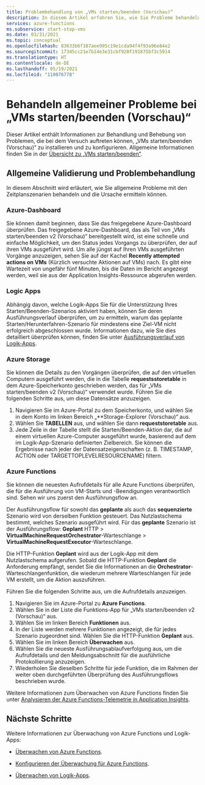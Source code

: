 ```yaml
---
title: Problembehandlung von „VMs starten/beenden (Vorschau)“
description: In diesem Artikel erfahren Sie, wie Sie Probleme behandeln, die bei der Funktion „VMs starten/beenden (Vorschau)“ für Ihre Azure-VMs auftreten.
services: azure-functions
ms.subservice: start-stop-vms
ms.date: 03/31/2021
ms.topic: conceptual
ms.openlocfilehash: 83633b6f107aee995c19e1cda94f4f93a96e84e2
ms.sourcegitcommit: 17345cc21e7b14e3e31cbf920f191875bf3c5914
ms.translationtype: HT
ms.contentlocale: de-DE
ms.lasthandoff: 05/19/2021
ms.locfileid: "110076778"
---
```

# <a name="troubleshoot-common-issues-with-startstop-vms-preview"></a>Behandeln allgemeiner Probleme bei „VMs starten/beenden (Vorschau)“

Dieser Artikel enthält Informationen zur Behandlung und Behebung von Problemen, die bei dem Versuch auftreten können, „VMs starten/beenden (Vorschau)“ zu installieren und zu konfigurieren. Allgemeine Informationen finden Sie in der [Übersicht zu „VMs starten/beenden“](overview.md).

## <a name="general-validation-and-troubleshooting"></a>Allgemeine Validierung und Problembehandlung

In diesem Abschnitt wird erläutert, wie Sie allgemeine Probleme mit den Zeitplanszenarien behandeln und die Ursache ermitteln können.

### <a name="azure-dashboard"></a>Azure-Dashboard

Sie können damit beginnen, dass Sie das freigegebene Azure-Dashboard überprüfen. Das freigegebene Azure-Dashboard, das als Teil von „VMs starten/beenden v2 (Vorschau)“ bereitgestellt wird, ist eine schnelle und einfache Möglichkeit, um den Status jedes Vorgangs zu überprüfen, der auf ihren VMs ausgeführt wird. Um alle jüngst auf Ihren VMs ausgeführten Vorgänge anzuzeigen, sehen Sie auf der Kachel **Recently attempted actions on VMs** (Kürzlich versuchte Aktionen auf VMs) nach. Es gibt eine Wartezeit von ungefähr fünf Minuten, bis die Daten im Bericht angezeigt werden, weil sie aus der Application Insights-Ressource abgerufen werden.

### <a name="logic-apps"></a>Logic Apps

Abhängig davon, welche Logik-Apps Sie für die Unterstützung Ihres Starten/Beenden-Szenarios aktiviert haben, können Sie deren Ausführungsverlauf überprüfen, um zu ermitteln, warum das geplante Starten/Herunterfahren-Szenario für mindestens eine Ziel-VM nicht erfolgreich abgeschlossen wurde. Informationen dazu, wie Sie dies detailliert überprüfen können, finden Sie unter [Ausführungsverlauf von Logik-Apps](../../logic-apps/monitor-logic-apps.md#review-runs-history).

### <a name="azure-storage"></a>Azure Storage

Sie können die Details zu den Vorgängen überprüfen, die auf den virtuellen Computern ausgeführt werden, die in die Tabelle **requestsstoretable** in dem Azure-Speicherkonto geschrieben werden, das für „VMs starten/beenden v2 (Vorschau)“ verwendet wurde. Führen Sie die folgenden Schritte aus, um diese Datensätze anzuzeigen.

1. Navigieren Sie im Azure-Portal zu dem Speicherkonto, und wählen Sie in dem Konto im linken Bereich „**Storage-Explorer (Vorschau)“ aus.
1. Wählen Sie **TABELLEN** aus, und wählen Sie dann **requeststoretable** aus.
1. Jede Zeile in der Tabelle stellt die Starten/Beenden-Aktion dar, die auf einem virtuellen Azure-Computer ausgeführt wurde, basierend auf dem im Logik-App-Szenario definierten Zielbereich. Sie können die Ergebnisse nach jeder der Datensatzeigenschaften (z. B. TIMESTAMP, ACTION oder TARGETTOPLEVELRESOURCENAME) filtern.

### <a name="azure-functions"></a>Azure Functions

Sie können die neuesten Aufrufdetails für alle Azure Functions überprüfen, die für die Ausführung von VM-Starts und -Beendigungen verantwortlich sind. Sehen wir uns zuerst den Ausführungsflow an.

Der Ausführungsflow für sowohl das **geplante** als auch das **sequenzierte** Szenario wird von derselben Funktion gesteuert. Das Nutzlastschema bestimmt, welches Szenario ausgeführt wird. Für das **geplante** Szenario ist der Ausführungsflow: **Geplant** HTTP > **VirtualMachineRequestOrchestrator**-Warteschlange > **VirtualMachineRequestExecutor**-Warteschlange.

Die HTTP-Funktion **Geplant** wird aus der Logik-App mit dem Nutzlastschema aufgerufen. Sobald die HTTP-Funktion **Geplant** die Anforderung empfängt, sendet Sie die Informationen an die **Orchestrator**-Warteschlangenfunktion, die wiederum mehrere Warteschlangen für jede VM erstellt, um die Aktion auszuführen.

Führen Sie die folgenden Schritte aus, um die Aufrufdetails anzuzeigen.

1. Navigieren Sie im Azure-Portal zu **Azure Functions**.
1. Wählen Sie in der Liste die Funktions-App für „VMs starten/beenden v2 (Vorschau)“ aus.
1. Wählen Sie im linken Bereich **Funktionen** aus.
1. In der Liste werden mehrere Funktionen angezeigt, die für jedes Szenario zugeordnet sind. Wählen Sie die HTTP-Funktion **Geplant** aus.
1. Wählen Sie im linken Bereich **Überwachen** aus.
1. Wählen Sie die neueste Ausführungsablaufverfolgung aus, um die Aufrufdetails und den Meldungsabschnitt für die ausführliche Protokollierung anzuzeigen.
1. Wiederholen Sie dieselben Schritte für jede Funktion, die im Rahmen der weiter oben durchgeführten Überprüfung des Ausführungsflows beschrieben wurde.

Weitere Informationen zum Überwachen von Azure Functions finden Sie unter [Analysieren der Azure Functions-Telemetrie in Application Insights](../../azure-functions/analyze-telemetry-data.md).

## <a name="next-steps"></a>Nächste Schritte

Weitere Informationen zur Überwachung von Azure Functions und Logik-Apps:

* [Überwachen von Azure Functions](../../azure-functions/functions-monitoring.md).

* [Konfigurieren der Überwachung für Azure Functions](../../azure-functions/configure-monitoring.md).

* [Überwachen von Logik-Apps](../../logic-apps/monitor-logic-apps.md).